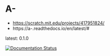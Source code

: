 # A-
- https://scratch.mit.edu/projects/417951824/
- https://a-.readthedocs.io/en/latest/#

latest: 0.1.0

[![Documentation Status](https://readthedocs.org/projects/a-/badge/?version=latest)](https://a-.readthedocs.io/en/latest/?badge=latest)
